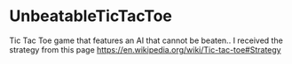 # UnbeatableTicTacToe
Tic Tac Toe game that features an AI that cannot be beaten..
I received the strategy from this page https://en.wikipedia.org/wiki/Tic-tac-toe#Strategy 

